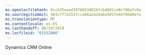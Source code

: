 ```yaml
---
ms.openlocfilehash: 9ccb35eaad3976653401bfcbd8d1ce8c706a7c8a
ms.sourcegitcommit: 483c777a1537ccab6a2a2da6a5d1fe4470dd0e7e
ms.translationtype: MT
ms.contentlocale: es-ES
ms.lasthandoff: 06/19/2019
ms.locfileid: "61552006"
---
```

Dynamics CRM Online